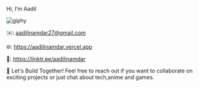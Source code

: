 Hi, I’m Aadil

![giphy](https://media.giphy.com/media/3oKIPnAiaMCws8nOsE/giphy.gif)

✉️: aadilinamdar27@gmail.com

🌐: https://aadilinamdar.vercel.app

🔗: https://linktr.ee/aadilinamdar

🚀 Let's Build Together!
Feel free to reach out if you want to collaborate on exciting projects or just chat about tech,anime and games.
